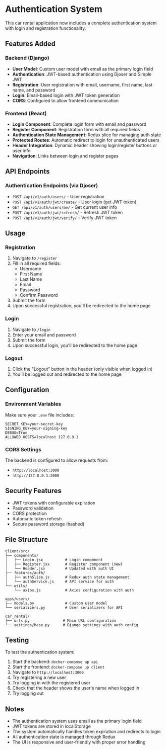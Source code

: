 # Authentication System

This car rental application now includes a complete authentication system with login and registration functionality.

## Features Added

### Backend (Django)
- **User Model**: Custom user model with email as the primary login field
- **Authentication**: JWT-based authentication using Djoser and Simple JWT
- **Registration**: User registration with email, username, first name, last name, and password
- **Login**: Email-based login with JWT token generation
- **CORS**: Configured to allow frontend communication

### Frontend (React)
- **Login Component**: Complete login form with email and password
- **Register Component**: Registration form with all required fields
- **Authentication State Management**: Redux slice for managing auth state
- **Protected Routes**: Automatic redirect to login for unauthenticated users
- **Header Integration**: Dynamic header showing login/register buttons or user info
- **Navigation**: Links between login and register pages

## API Endpoints

### Authentication Endpoints (via Djoser)
- `POST /api/v1/auth/users/` - User registration
- `POST /api/v1/auth/jwt/create/` - User login (get JWT token)
- `GET /api/v1/auth/users/me/` - Get current user info
- `POST /api/v1/auth/jwt/refresh/` - Refresh JWT token
- `POST /api/v1/auth/jwt/verify/` - Verify JWT token

## Usage

### Registration
1. Navigate to `/register`
2. Fill in all required fields:
   - Username
   - First Name
   - Last Name
   - Email
   - Password
   - Confirm Password
3. Submit the form
4. Upon successful registration, you'll be redirected to the home page

### Login
1. Navigate to `/login`
2. Enter your email and password
3. Submit the form
4. Upon successful login, you'll be redirected to the home page

### Logout
1. Click the "Logout" button in the header (only visible when logged in)
2. You'll be logged out and redirected to the home page

## Configuration

### Environment Variables
Make sure your `.env` file includes:
```
SECRET_KEY=your-secret-key
SIGNING_KEY=your-signing-key
DEBUG=True
ALLOWED_HOSTS=localhost 127.0.0.1
```

### CORS Settings
The backend is configured to allow requests from:
- `http://localhost:3000`
- `http://127.0.0.1:3000`

## Security Features

- JWT tokens with configurable expiration
- Password validation
- CORS protection
- Automatic token refresh
- Secure password storage (hashed)

## File Structure

```
client/src/
├── components/
│   ├── Login.jsx          # Login component
│   ├── Register.jsx       # Register component (new)
│   └── Header.jsx         # Updated with auth UI
├── features/auth/
│   ├── authSlice.js       # Redux auth state management
│   └── authService.js     # API service for auth
└── utils/
    └── axios.js           # Axios configuration with auth

apps/users/
├── models.py              # Custom user model
└── serializers.py         # User serializers for API

car_rental/
├── urls.py               # Main URL configuration
└── settings/base.py      # Django settings with auth config
```

## Testing

To test the authentication system:

1. Start the backend: `docker-compose up api`
2. Start the frontend: `docker-compose up client`
3. Navigate to `http://localhost:3000`
4. Try registering a new user
5. Try logging in with the registered user
6. Check that the header shows the user's name when logged in
7. Try logging out

## Notes

- The authentication system uses email as the primary login field
- JWT tokens are stored in localStorage
- The system automatically handles token expiration and redirects to login
- All authentication state is managed through Redux
- The UI is responsive and user-friendly with proper error handling